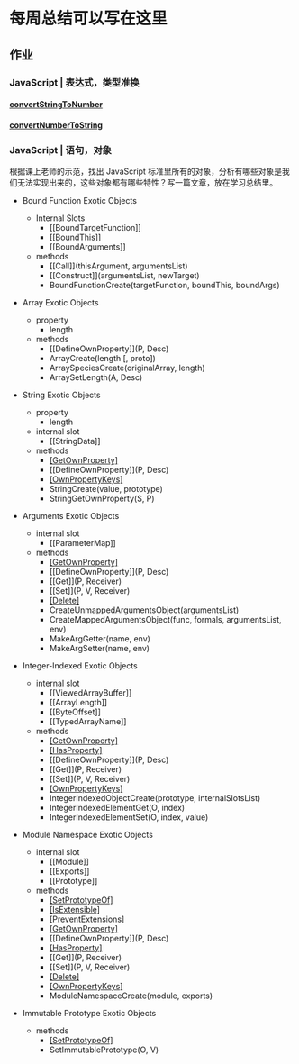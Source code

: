 # 每周总结可以写在这里

## 作业

### JavaScript | 表达式，类型准换

#### [convertStringToNumber](./convertStringToNumber.md)

#### [convertNumberToString](./convertNumberToString.md)

### JavaScript | 语句，对象

根据课上老师的示范，找出 JavaScript 标准里所有的对象，分析有哪些对象是我们无法实现出来的，这些对象都有哪些特性？写一篇文章，放在学习总结里。

- Bound Function Exotic Objects

  - Internal Slots
    - [[BoundTargetFunction]]
    - [[BoundThis]]
    - [[BoundArguments]]
  - methods
    - [[Call]](thisArgument, argumentsList)
    - [[Construct]](argumentsList, newTarget)
    - BoundFunctionCreate(targetFunction, boundThis, boundArgs)

- Array Exotic Objects

  - property
    - length
  - methods
    - [[DefineOwnProperty]](P, Desc)
    - ArrayCreate(length [, proto])
    - ArraySpeciesCreate(originalArray, length)
    - ArraySetLength(A, Desc)

- String Exotic Objects

  - property
    - length
  - internal slot
    - [[StringData]]
  - methods
    - [[GetOwnProperty]](P)
    - [[DefineOwnProperty]](P, Desc)
    - [[OwnPropertyKeys]]()
    - StringCreate(value, prototype)
    - StringGetOwnProperty(S, P)

- Arguments Exotic Objects

  - internal slot
    - [[ParameterMap]]
  - methods
    - [[GetOwnProperty]](P)
    - [[DefineOwnProperty]](P, Desc)
    - [[Get]](P, Receiver)
    - [[Set]](P, V, Receiver)
    - [[Delete]](P)
    - CreateUnmappedArgumentsObject(argumentsList)
    - CreateMappedArgumentsObject(func, formals, argumentsList, env)
    - MakeArgGetter(name, env)
    - MakeArgSetter(name, env)

- Integer-Indexed Exotic Objects

  - internal slot
    - [[ViewedArrayBuffer]]
    - [[ArrayLength]]
    - [[ByteOffset]]
    - [[TypedArrayName]]
  - methods
    - [[GetOwnProperty]](P)
    - [[HasProperty]](P)
    - [[DefineOwnProperty]](P, Desc)
    - [[Get]](P, Receiver)
    - [[Set]](P, V, Receiver)
    - [[OwnPropertyKeys]]()
    - IntegerIndexedObjectCreate(prototype, internalSlotsList)
    - IntegerIndexedElementGet(O, index)
    - IntegerIndexedElementSet(O, index, value)

- Module Namespace Exotic Objects

  - internal slot
    - [[Module]]
    - [[Exports]]
    - [[Prototype]]
  - methods
    - [[SetPrototypeOf]](V)
    - [[IsExtensible]]()
    - [[PreventExtensions]]()
    - [[GetOwnProperty]](P)
    - [[DefineOwnProperty]](P, Desc)
    - [[HasProperty]](P)
    - [[Get]](P, Receiver)
    - [[Set]](P, V, Receiver)
    - [[Delete]](P)
    - [[OwnPropertyKeys]]()
    - ModuleNamespaceCreate(module, exports)

- Immutable Prototype Exotic Objects
  - methods
    - [[SetPrototypeOf]](V)
    - SetImmutablePrototype(O, V)
